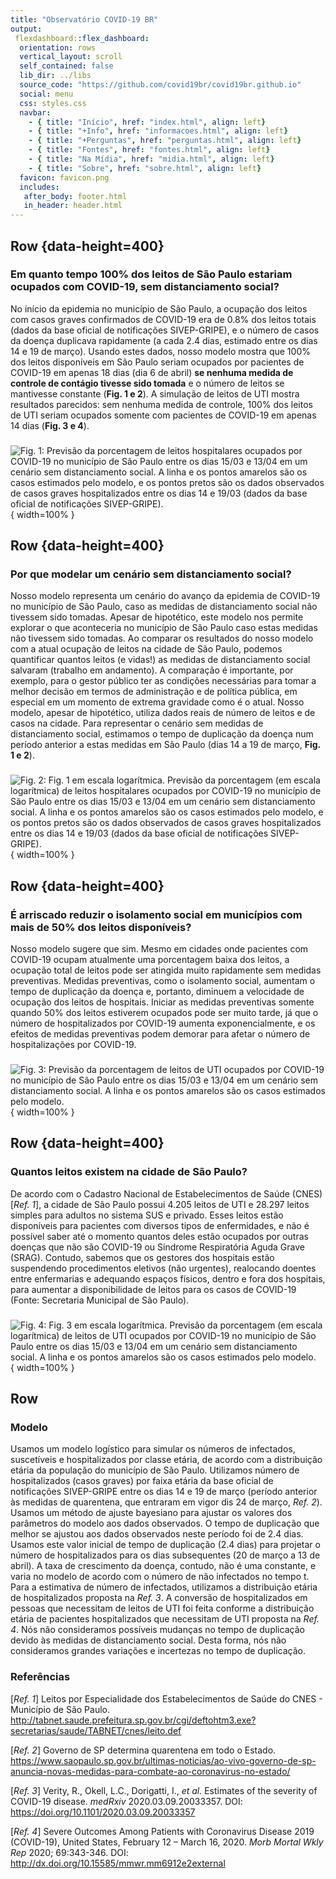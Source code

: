 ```yaml
---
title: "Observatório COVID-19 BR"
output: 
 flexdashboard::flex_dashboard:
  orientation: rows
  vertical_layout: scroll
  self_contained: false
  lib_dir: ../libs
  source_code: "https://github.com/covid19br/covid19br.github.io"
  social: menu
  css: styles.css
  navbar:
    - { title: "Início", href: "index.html", align: left}
    - { title: "+Info", href: "informacoes.html", align: left}
    - { title: "+Perguntas", href: "perguntas.html", align: left}
    - { title: "Fontes", href: "fontes.html", align: left}
    - { title: "Na Mídia", href: "midia.html", align: left}
    - { title: "Sobre", href: "sobre.html", align: left}
  favicon: favicon.png
  includes:
   after_body: footer.html
   in_header: header.html
---
```



Row  {data-height=400}
---------------------
  
### Em quanto tempo 100% dos leitos de São Paulo estariam ocupados com COVID-19, sem distanciamento social?
  
No início da epidemia no município de São Paulo, a ocupação dos leitos com casos graves confirmados de COVID-19 era de 0.8% dos leitos totais (dados da base oficial de notificações SIVEP-GRIPE), e o número de casos da doença duplicava rapidamente (a cada 2.4 dias, estimado entre os dias 14 e 19 de março). Usando estes dados, nosso modelo mostra que 100% dos leitos disponíveis em São Paulo seriam ocupados por pacientes de COVID-19 em apenas 18 dias (dia 6 de abril) **se nenhuma medida de controle de contágio tivesse sido tomada** e o número de leitos se mantivesse constante (**Fig. 1 e 2**). A simulação de leitos de UTI mostra resultados parecidos: sem nenhuma medida de controle, 100% dos leitos de UTI seriam ocupados somente com pacientes de COVID-19 em apenas 14 dias (**Fig. 3 e 4**).


###

![**Fig. 1**: Previsão da porcentagem de **leitos hospitalares** ocupados por COVID-19 no município de São Paulo entre os dias 15/03 e 13/04 em um cenário sem distanciamento social. A linha e os pontos amarelos são os casos estimados pelo modelo, e os pontos pretos são os dados observados de casos graves hospitalizados entre os dias 14 e 19/03 (dados da base oficial de notificações SIVEP-GRIPE).](fig/leitos_fig1.png){ width=100% }


Row  {data-height=400}
---------------------
  
### Por que modelar um cenário sem distanciamento social?

Nosso modelo representa um cenário do avanço da epidemia de COVID-19 no município de São Paulo, caso as medidas de distanciamento social não tivessem sido tomadas. Apesar de hipotético, este modelo nos permite explorar o que aconteceria no município de São Paulo caso estas medidas não tivessem sido tomadas. Ao comparar os resultados do nosso modelo com a atual ocupação de leitos na cidade de São Paulo, podemos quantificar quantos leitos (e vidas!) as medidas de distanciamento social salvaram (trabalho em andamento). A comparação é importante, por exemplo, para o gestor público ter as condições necessárias para tomar a melhor decisão em termos de administração e de política pública, em especial em um momento de extrema gravidade como é o atual. Nosso modelo, apesar de hipotético, utiliza dados reais de número de leitos e de casos na cidade. Para representar o cenário sem medidas de distanciamento social, estimamos o tempo de duplicação da doença num período anterior a estas medidas em São Paulo (dias 14 a 19 de março, **Fig. 1 e 2**).

###

![**Fig. 2**:  Fig. 1 em escala logarítmica. Previsão da porcentagem (em escala logarítmica) de **leitos hospitalares** ocupados por COVID-19 no município de São Paulo entre os dias 15/03 e 13/04 em um cenário sem distanciamento social. A linha e os pontos amarelos são os casos estimados pelo modelo, e os pontos pretos são os dados observados de casos graves hospitalizados entre os dias 14 e 19/03 (dados da base oficial de notificações SIVEP-GRIPE).](fig/leitos_fig2.png){ width=100% }


Row  {data-height=400}
---------------------

### É arriscado reduzir o isolamento social em municípios com mais de 50% dos leitos disponíveis?

Nosso modelo sugere que sim. Mesmo em cidades onde pacientes com COVID-19 ocupam atualmente uma porcentagem baixa dos leitos, a ocupação total de leitos pode ser atingida muito rapidamente sem medidas preventivas. Medidas preventivas, como o isolamento social, aumentam o tempo de duplicação da doença e, portanto, diminuem a velocidade de ocupação dos leitos de hospitais. Iniciar as medidas preventivas somente quando 50% dos leitos estiverem ocupados pode ser muito tarde, já que o número de hospitalizados por COVID-19 aumenta exponencialmente, e os efeitos de medidas preventivas podem demorar para afetar o número de hospitalizações por COVID-19. 

### 

![**Fig. 3**: Previsão da porcentagem de **leitos de UTI** ocupados por COVID-19 no município de São Paulo entre os dias 15/03 e 13/04 em um cenário sem distanciamento social. A linha e os pontos amarelos são os casos estimados pelo modelo.](fig/leitos_fig3.png){ width=100% }
  

Row  {data-height=400}
---------------------

### Quantos leitos existem na cidade de São Paulo?

De acordo com o Cadastro Nacional de Estabelecimentos de Saúde (CNES) [*Ref. 1*], a cidade de São Paulo possui 4.205 leitos de UTI e 28.297 leitos simples para adultos no sistema SUS e privado. Esses leitos estão disponíveis para pacientes com diversos tipos de enfermidades, e não é possível saber até o momento quantos deles estão ocupados por outras doenças que não são COVID-19 ou Síndrome Respiratória Aguda Grave (SRAG). Contudo, sabemos que os gestores dos hospitais estão suspendendo procedimentos eletivos (não urgentes), realocando doentes entre enfermarias e adequando espaços físicos, dentro e fora dos hospitais, para aumentar a disponibilidade de leitos para os casos de COVID-19 (Fonte: Secretaria Municipal de São Paulo). 

### 

![**Fig. 4**:  Fig. 3 em escala logarítmica. Previsão da porcentagem (em escala logarítmica) de **leitos de UTI** ocupados por COVID-19 no município de São Paulo entre os dias 15/03 e 13/04 em um cenário sem distanciamento social. A linha e os pontos amarelos são os casos estimados pelo modelo.](fig/leitos_fig4.png){ width=100% }


Row
---------------------
### Modelo

Usamos um modelo logístico para simular os números de infectados, suscetíveis e hospitalizados por classe etária, de acordo com a distribuição etária da população do município de São Paulo. Utilizamos número de hospitalizados (casos graves) por faixa etária da base oficial de notificações SIVEP-GRIPE entre os dias 14 e 19 de março (período anterior às medidas de quarentena, que entraram em vigor dis 24 de março, *Ref. 2*). Usamos um método de ajuste bayesiano para ajustar os valores dos parâmetros do modelo aos dados observados. 
O tempo de duplicação que melhor se ajustou aos dados observados neste período foi de 2.4 dias. Usamos este valor inicial de tempo de duplicação (2.4 dias) para projetar o número de hospitalizados para os dias subsequentes (20 de março a 13 de abril). A taxa de crescimento da doença, contudo, não é uma constante, e varia no modelo de acordo com o número de não infectados no tempo t. Para a estimativa de número de infectados, utilizamos a distribuição etária de hospitalizados proposta na *Ref. 3*. A conversão de hospitalizados em pessoas que necessitam de leitos de UTI foi feita conforme a distribuição etária de pacientes hospitalizados que necessitam de UTI proposta na *Ref. 4*. Nós não consideramos possíveis mudanças no tempo de duplicação devido às medidas de distanciamento social. Desta forma, nós não consideramos grandes variações e incertezas no tempo de duplicação.

### Referências

[*Ref. 1*] Leitos por Especialidade dos Estabelecimentos de Saúde do CNES - Município de São Paulo. 
http://tabnet.saude.prefeitura.sp.gov.br/cgi/deftohtm3.exe?secretarias/saude/TABNET/cnes/leito.def

[*Ref. 2*] Governo de SP determina quarentena em todo o Estado.  https://www.saopaulo.sp.gov.br/ultimas-noticias/ao-vivo-governo-de-sp-anuncia-novas-medidas-para-combate-ao-coronavirus-no-estado/

[*Ref. 3*] Verity, R., Okell, L.C., Dorigatti, I., *et al.* Estimates of the severity of COVID-19 disease. *medRxiv* 2020.03.09.20033357. DOI: https://doi.org/10.1101/2020.03.09.20033357 

[*Ref. 4*] Severe Outcomes Among Patients with Coronavirus Disease 2019 (COVID-19), United States, February 12 – March 16, 2020. *Morb Mortal Wkly Rep* 2020; 69:343-346. DOI: http://dx.doi.org/10.15585/mmwr.mm6912e2external




